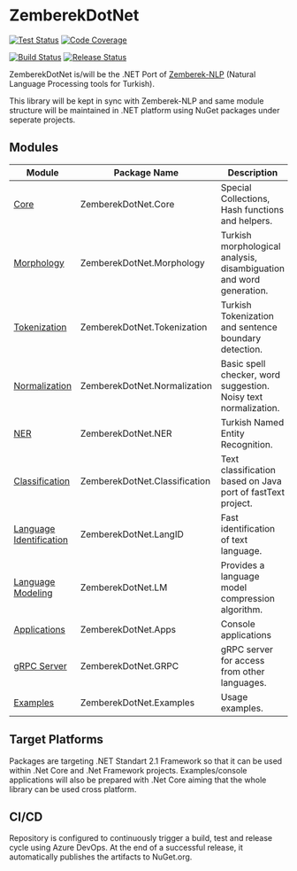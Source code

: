 ZemberekDotNet
============
[![Test Status](https://img.shields.io/azure-devops/tests/jnrmnt/ZemberekDotNet/13)](https://img.shields.io/azure-devops/tests/jnrmnt/ZemberekDotNet/13)
[![Code Coverage](https://img.shields.io/azure-devops/coverage/jnrmnt/ZemberekDotNet/13)](https://img.shields.io/azure-devops/coverage/jnrmnt/ZemberekDotNet/13)

[![Build Status](https://dev.azure.com/jnrmnt/ZemberekDotNet/_apis/build/status/ZemberekDotNet?branchName=master)](https://dev.azure.com/jnrmnt/ZemberekDotNet/_build/latest?definitionId=13&branchName=master)
[![Release Status](https://vsrm.dev.azure.com/jnrmnt/_apis/public/Release/badge/dbf777b3-aa03-4952-92dc-55f20eba6724/1/1)](https://vsrm.dev.azure.com/jnrmnt/_apis/public/Release/badge/dbf777b3-aa03-4952-92dc-55f20eba6724/1/1)




ZemberekDotNet is/will be the .NET Port of [Zemberek-NLP](https://github.com/ahmetaa/zemberek-nlp) (Natural Language Processing tools for Turkish).

This library will be kept in sync with Zemberek-NLP and same module structure will be maintained in .NET platform using NuGet packages under seperate projects.

## Modules

|  Module    | Package Name |  Description       |    Status      |
|------------|----------|---------|---------|
| [Core](ZemberekDotNet.Core)                    | ZemberekDotNet.Core           | Special Collections, Hash functions and helpers. | Active Development  |
| [Morphology](ZemberekDotNet.Morphology)        | ZemberekDotNet.Morphology     | Turkish morphological analysis, disambiguation and word generation. | Pending |
| [Tokenization](ZemberekDotNet.Tokenization)    | ZemberekDotNet.Tokenization         | Turkish Tokenization and sentence boundary detection. | Pending |
| [Normalization](ZemberekDotNet.Normalization)  | ZemberekDotNet.Normalization        | Basic spell checker, word suggestion. Noisy text normalization. |  Pending |
| [NER](NER)                      | ZemberekDotNet.NER                  | Turkish Named Entity Recognition. | Pending |
| [Classification](ZemberekDotNet.Classification)| ZemberekDotNet.Classification       | Text classification based on Java port of fastText project. |  Pending |
| [Language Identification](ZemberekDotNet.LangID)| ZemberekDotNet.LangID            | Fast identification of text language. |  Pending |
| [Language Modeling](ZemberekDotNet.LM)         | ZemberekDotNet.LM                   | Provides a language model compression algorithm. | Pending |
| [Applications](ZemberekDotNet.Apps)            | ZemberekDotNet.Apps                 | Console applications | Pending |
| [gRPC Server](ZemberekDotNet.GRPC)             | ZemberekDotNet.GRPC                 | gRPC server for access from other languages. | Pending |
| [Examples](ZemberekDotNet.Examples)            | ZemberekDotNet.Examples             | Usage examples. |  Pending |

## Target Platforms
Packages are targeting .NET Standart 2.1 Framework so that it can be used within .Net Core and .Net Framework projects. Examples/console applications will also be prepared with .Net Core aiming that the whole library can be used cross platform.

## CI/CD
Repository is configured to continuously trigger a build, test and release cycle using Azure DevOps. At the end of a successful release, it automatically publishes the artifacts to NuGet.org.
